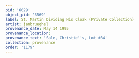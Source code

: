 ```yaml
---
pid: '6029'
object_pid: '3569'
label: St. Martin Dividing His Cloak (Private Collection)
artist: janbrueghel
provenance_date: May 14 1995
provenance_location:
provenance_text: 'Sale, Christie''s, Lot #84'
collection: provenance
order: '1179'
---
```

